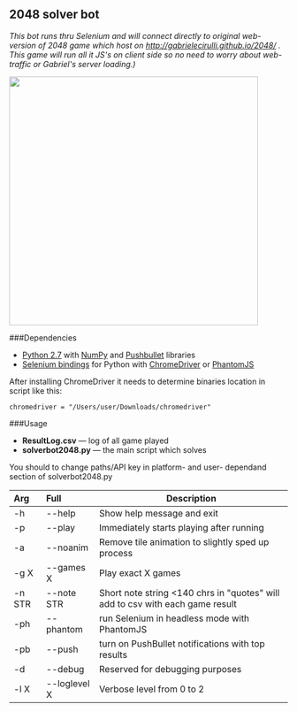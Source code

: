 2048 solver bot
---------------

*This bot runs thru Selenium and will connect directly to original web-version of 2048 game which host on http://gabrielecirulli.github.io/2048/ . This game will run all it JS's on client side so no need to worry about web-traffic or Gabriel's server loading.)*

<a href="https://instagram.com/p/oDj3zWKxaW/?taken-by=atar1ty"><img src="https://habrastorage.org/files/c19/6a9/7e9/c196a97e939d429b957ef45e698aa787.jpg" width="450"/></a>

###Dependencies

 - [Python 2.7](http://www.python.org) with [NumPy](http://www.numpy.org/) and [Pushbullet](https://github.com/randomchars/pushbullet.py) libraries
 - [Selenium bindings](https://pypi.python.org/pypi/selenium) for Python with [ChromeDriver](https://code.google.com/p/chromedriver/) or [PhantomJS](http://phantomjs.org/)

After installing ChromeDriver it needs to determine binaries location in script like this:

`chromedriver = "/Users/user/Downloads/chromedriver"`

###Usage
* **ResultLog.csv** &mdash; log of all game played 
* **solverbot2048.py** &mdash; the main script which solves

You should to change paths/API key in platform- and user- dependand section of solverbot2048.py

| **Arg** | **Full**      | **Description** |
|:--------|:--------------|-----------------|  
|   -h   | --help       | Show help message and exit |  
|   -p   | --play       | Immediately starts playing after running |  
|   -a   | --noanim     | Remove tile animation to slightly sped up process |
| -g X   | --games X    | Play exact X games |
| -n STR | --note STR   | Short note string <140 chrs in "quotes" will add to csv with each game result |
| -ph    | --phantom    | run Selenium in headless mode with PhantomJS |
| -pb    | --push       | turn on PushBullet notifications with top results |
| -d     | --debug      | Reserved for debugging purposes |
| -l X   | --loglevel X | Verbose level from 0 to 2 |
